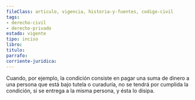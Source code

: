 ```yaml
---
fileClass: articulo, vigencia, historia-y-fuentes, codigo-civil
tags:
- derecho-civil
- derecho-privado
estado: vigente
tipo: inciso
libro:
titulo:
parrafo:
corriente-juridica:
---
```

Cuando, por ejemplo, la condición consiste en pagar una suma de dinero a una persona que está bajo tutela o curaduría, no se tendrá por cumplida la condición, si se entrega a la misma persona, y ésta lo disipa.